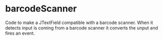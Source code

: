 # barcodeScanner
Code to make a JTextField compatible with a barcode scanner. When it detects input is coming from a barcode scanner it converts the unput and fires an event.
